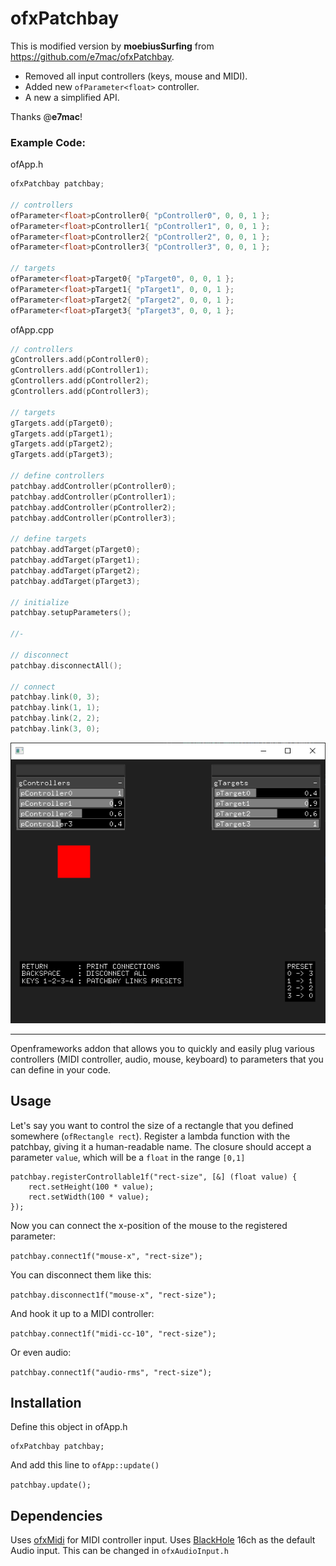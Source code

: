 # ofxPatchbay

This is modified version by **moebiusSurfing** from https://github.com/e7mac/ofxPatchbay.  

* Removed all input controllers (keys, mouse and MIDI).  
* Added new ```ofParameter<float>``` controller.  
* A new a simplified API.

Thanks @**e7mac**!  

### Example Code:

ofApp.h
```.c++
ofxPatchbay patchbay;

// controllers
ofParameter<float>pController0{ "pController0", 0, 0, 1 };
ofParameter<float>pController1{ "pController1", 0, 0, 1 };
ofParameter<float>pController2{ "pController2", 0, 0, 1 };
ofParameter<float>pController3{ "pController3", 0, 0, 1 };

// targets
ofParameter<float>pTarget0{ "pTarget0", 0, 0, 1 };
ofParameter<float>pTarget1{ "pTarget1", 0, 0, 1 };
ofParameter<float>pTarget2{ "pTarget2", 0, 0, 1 };
ofParameter<float>pTarget3{ "pTarget3", 0, 0, 1 };
```

ofApp.cpp
```.c++
// controllers
gControllers.add(pController0);
gControllers.add(pController1);
gControllers.add(pController2);
gControllers.add(pController3);

// targets
gTargets.add(pTarget0);
gTargets.add(pTarget1);
gTargets.add(pTarget2);
gTargets.add(pTarget3);

// define controllers
patchbay.addController(pController0);
patchbay.addController(pController1);
patchbay.addController(pController2);
patchbay.addController(pController3);

// define targets
patchbay.addTarget(pTarget0);
patchbay.addTarget(pTarget1);
patchbay.addTarget(pTarget2);
patchbay.addTarget(pTarget3);

// initialize
patchbay.setupParameters();

//-

// disconnect
patchbay.disconnectAll();	

// connect
patchbay.link(0, 3);
patchbay.link(1, 1);
patchbay.link(2, 2);
patchbay.link(3, 0);
```
  
![image](docs/Capture.PNG?raw=true "image")

---------------------------------

Openframeworks addon that allows you to quickly and easily plug various controllers (MIDI controller, audio, mouse, keyboard) to parameters that you can define in your code.

## Usage

Let's say you want to control the size of a rectangle that you defined somewhere (`ofRectangle rect`). Register a lambda function with the patchbay, giving it a human-readable name. The closure should accept a parameter `value`, which will be a `float` in the range `[0,1]`

```
patchbay.registerControllable1f("rect-size", [&] (float value) {
    rect.setHeight(100 * value);
    rect.setWidth(100 * value);    
});
```

Now you can connect the x-position of the mouse to the registered parameter:

`patchbay.connect1f("mouse-x", "rect-size");`

You can disconnect them like this:

`patchbay.disconnect1f("mouse-x", "rect-size");`

And hook it up to a MIDI controller:

`patchbay.connect1f("midi-cc-10", "rect-size");`

Or even audio:

`patchbay.connect1f("audio-rms", "rect-size");`

## Installation

Define this object in ofApp.h

```
ofxPatchbay patchbay;
```

And add this line to `ofApp::update()`

`patchbay.update();`

## Dependencies

Uses [ofxMidi](https://github.com/danomatika/ofxMidi) for MIDI controller input.
Uses [BlackHole](https://github.com/ExistentialAudio/BlackHole) 16ch as the default Audio input. This can be changed in `ofxAudioInput.h`

